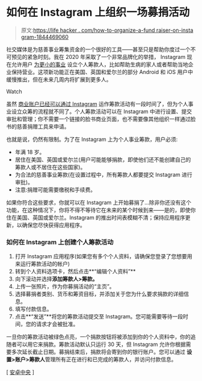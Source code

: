 # 如何在 Instagram 上组织一场募捐活动

> 原文:[https://life hacker . com/how-to-organize-a-fund raiser-on-insta gram-1844469060](https://lifehacker.com/how-to-organize-a-fundraiser-on-instagram-1844469060)

社交媒体是为慈善事业筹集资金的一个很好的工具——甚至只是帮助你度过一个不可预见的紧急时刻。我在 2020 年采取了一个非常品牌化的举措， Instagram 现在允许用户 [为更小的事业](https://about.fb.com/news/2020/07/a-new-way-to-fundraise-for-personal-causes-on-instagram/) 设立个人筹款人，比如帮助生病的家人或者帮助当地企业保持营业。这项新功能正在美国、英国和爱尔兰的部分 Android 和 iOS 用户中缓慢推出，但在未来几周内将扩展到更多人。

Watch

虽然 [商业账户已经可以通过 Instagram](https://help.instagram.com/2031680250470701) 运作筹款活动有一段时间了，但为个人事业设立众筹的流程就不同了。个人筹款活动可以在 Instagram 中进行设置、提交审批和管理；你不需要一个链接的脸书商业页面，也不需要像其他组织一样通过脸书的慈善捐赠工具来申请。

也就是说，仍然有限制。为了在 Instagram 上为个人事业筹款，用户必须:

*   年满 18 岁。
*   居住在美国、英国或爱尔兰(用户可能能够捐款，即使他们还不能创建自己的筹款人或不居住在这些国家)。
*   为合法的慈善事业筹款(在设置过程中，所有筹款人都要提交 Instagram 进行审批)。
*   注意:捐赠可能需要缴税和手续费。

如果你符合这些要求，你就可以在 Instagram 上开始募捐了...除非你还没有这个功能，在这种情况下，你将不得不等待它在未来的某个时候到来——是的，即使你住在美国、英国或爱尔兰。Instagram 的推出时间表模糊不清；保持应用程序更新，以确保您尽快获得应用程序。

### 如何在 Instagram 上创建个人筹款活动

1.  打开 Instagram 应用程序(如果您有多个个人资料，请确保您登录了您想要用来运行筹款活动的帐户)
2.  转到个人资料选项卡，然后点击**“编辑个人资料”**
3.  向下滚动并选择**添加筹款人>筹款。**
4.  上传一张照片，作为你募捐活动的“主页”。
5.  选择募捐者类别、货币和筹资目标，并添加关于您为什么要求捐款的详细信息。
6.  填写付款信息。
7.  点击**“发送”**将您的筹款活动提交至 Instagram。您可能需要等待一段时间，您的请求才会被批准。

一旦你的筹款活动被绿色点亮，一个捐款按钮将被添加到你的个人资料中，你的追随者可以用它来捐款。筹款活动默认只运行 30 天，但 Instagram 允许你根据需要多次延长截止日期。募捐结束后，捐款将会寄到你的银行账户。您可以通过 **设置>账户>筹款人**管理所有正在进行和已完成的筹款人，并访问付款信息。

[ [安卓中央](https://www.androidcentral.com/you-can-now-fundraise-personal-causes-instagram) ]